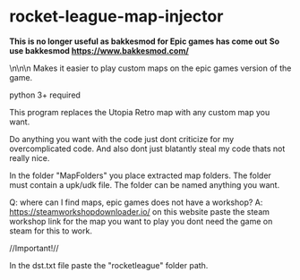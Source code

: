 # rocket-league-map-injector

**This is no longer useful as bakkesmod for Epic games has come out**
**So use bakkesmod https://www.bakkesmod.com/**

\n\n\n
Makes it easier to play custom maps on the epic games version of the game. 

python 3+ required

This program replaces the Utopia Retro map with any custom map you want.

Do anything you want with the code just dont criticize for my overcomplicated code. And also dont just blatantly steal my code thats not really nice.

In the folder "MapFolders" you place extracted map folders.
The folder must contain a upk/udk file.
The folder can be named anything you want.

Q: where can I find maps, epic games does not have a workshop?
A: https://steamworkshopdownloader.io/ on this website paste the steam workshop link for the map you want to play you dont need the game on steam for this to work.

\/\/Important!\/\/

In the dst.txt file paste the "rocketleague" folder
path.

